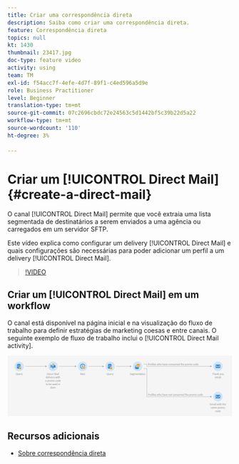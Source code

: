 ```yaml
---
title: Criar uma correspondência direta
description: Saiba como criar uma correspondência direta.
feature: Correspondência direta
topics: null
kt: 1430
thumbnail: 23417.jpg
doc-type: feature video
activity: using
team: TM
exl-id: f54acc7f-4efe-4d7f-89f1-c4ed596a5d9e
role: Business Practitioner
level: Beginner
translation-type: tm+mt
source-git-commit: 07c2696cbdc72e24563c5d1442bf5c39b22d5a22
workflow-type: tm+mt
source-wordcount: '110'
ht-degree: 3%

---
```


# Criar um [!UICONTROL Direct Mail] {#create-a-direct-mail}

O canal [!UICONTROL Direct Mail] permite que você extraia uma lista segmentada de destinatários a serem enviados a uma agência ou carregados em um servidor SFTP.

Este vídeo explica como configurar um delivery [!UICONTROL Direct Mail] e quais configurações são necessárias para poder adicionar um perfil a um delivery [!UICONTROL Direct Mail].

>[!VIDEO](https://video.tv.adobe.com/v/23417?quality=12)

## Criar um [!UICONTROL Direct Mail] em um workflow

O canal está disponível na página inicial e na visualização do fluxo de trabalho para definir estratégias de marketing coesas e entre canais. O seguinte exemplo de fluxo de trabalho inclui o [!UICONTROL Direct Mail activity].

![Imagem do fluxo de trabalho](/help/assets/direct_mail_examplewf.png)

## Recursos adicionais

* [Sobre correspondência direta](https://docs.adobe.com/content/help/en/campaign-standard/using/communication-channels/direct-mail/about-direct-mail.html)
